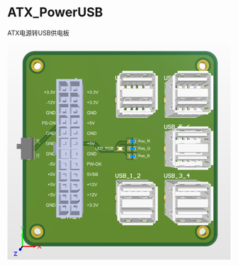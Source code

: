 # ATX_PowerUSB
ATX电源转USB供电板

![电路板预览图](https://github.com/NekoPawClub/ATX_PowerUSB/blob/master/image/pcb.png)
